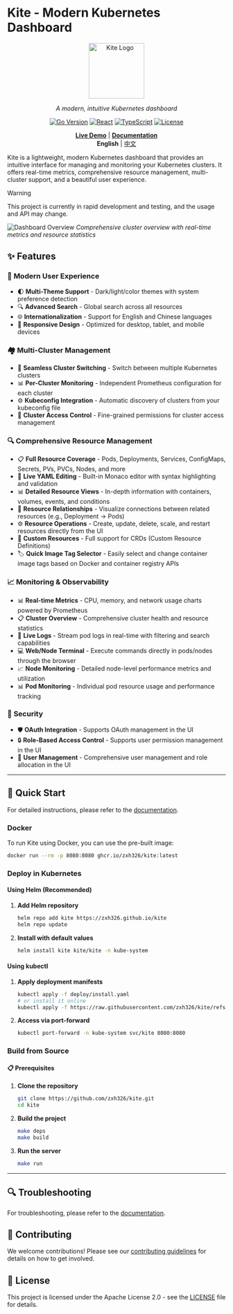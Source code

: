 # Kite - Modern Kubernetes Dashboard

<div align="center">

<img src="./docs/assets/logo.svg" alt="Kite Logo" width="128" height="128">

_A modern, intuitive Kubernetes dashboard_

[![Go Version](https://img.shields.io/badge/Go-1.24+-00ADD8?style=flat&logo=go)](https://golang.org)
[![React](https://img.shields.io/badge/React-19+-61DAFB?style=flat&logo=react)](https://reactjs.org)
[![TypeScript](https://img.shields.io/badge/TypeScript-5+-3178C6?style=flat&logo=typescript)](https://www.typescriptlang.org)
[![License](https://img.shields.io/badge/License-Apache-green.svg)](LICENSE)

[**Live Demo**](https://kite-demo.zzde.me) | [**Documentation**](https://kite.zzde.me)
<br>
**English** | [中文](./README_zh.md)

</div>

Kite is a lightweight, modern Kubernetes dashboard that provides an intuitive interface for managing and monitoring your Kubernetes clusters. It offers real-time metrics, comprehensive resource management, multi-cluster support, and a beautiful user experience.

> [!WARNING]
> This project is currently in rapid development and testing, and the usage and API may change.

![Dashboard Overview](docs/screenshots/overview.png)
_Comprehensive cluster overview with real-time metrics and resource statistics_

## ✨ Features

### 🎯 **Modern User Experience**

- 🌓 **Multi-Theme Support** - Dark/light/color themes with system preference detection
- 🔍 **Advanced Search** - Global search across all resources
- 🌐 **Internationalization** - Support for English and Chinese languages
- 📱 **Responsive Design** - Optimized for desktop, tablet, and mobile devices

### 🏘️ **Multi-Cluster Management**

- 🔄 **Seamless Cluster Switching** - Switch between multiple Kubernetes clusters
- 📊 **Per-Cluster Monitoring** - Independent Prometheus configuration for each cluster
- ⚙️ **Kubeconfig Integration** - Automatic discovery of clusters from your kubeconfig file
- 🔐 **Cluster Access Control** - Fine-grained permissions for cluster access management

### 🔍 **Comprehensive Resource Management**

- 📋 **Full Resource Coverage** - Pods, Deployments, Services, ConfigMaps, Secrets, PVs, PVCs, Nodes, and more
- 📄 **Live YAML Editing** - Built-in Monaco editor with syntax highlighting and validation
- 📊 **Detailed Resource Views** - In-depth information with containers, volumes, events, and conditions
- 🔗 **Resource Relationships** - Visualize connections between related resources (e.g., Deployment → Pods)
- ⚙️ **Resource Operations** - Create, update, delete, scale, and restart resources directly from the UI
- 🔄 **Custom Resources** - Full support for CRDs (Custom Resource Definitions)
- 🏷️ **Quick Image Tag Selector** - Easily select and change container image tags based on Docker and container registry APIs

### 📈 **Monitoring & Observability**

- 📊 **Real-time Metrics** - CPU, memory, and network usage charts powered by Prometheus
- 📋 **Cluster Overview** - Comprehensive cluster health and resource statistics
- 📝 **Live Logs** - Stream pod logs in real-time with filtering and search capabilities
- 💻 **Web/Node Terminal** - Execute commands directly in pods/nodes through the browser
- 📈 **Node Monitoring** - Detailed node-level performance metrics and utilization
- 📊 **Pod Monitoring** - Individual pod resource usage and performance tracking

### 🔐 **Security**

- 🛡️ **OAuth Integration** - Supports OAuth management in the UI
- 🔒 **Role-Based Access Control** - Supports user permission management in the UI
- 👥 **User Management** - Comprehensive user management and role allocation in the UI

---

## 🚀 Quick Start

For detailed instructions, please refer to the [documentation](https://kite.zzde.me/guide/installation.html).

### Docker

To run Kite using Docker, you can use the pre-built image:

```bash
docker run --rm -p 8080:8080 ghcr.io/zxh326/kite:latest
```

### Deploy in Kubernetes

#### Using Helm (Recommended)

1. **Add Helm repository**

   ```bash
   helm repo add kite https://zxh326.github.io/kite
   helm repo update
   ```

2. **Install with default values**

   ```bash
   helm install kite kite/kite -n kube-system
   ```

#### Using kubectl

1. **Apply deployment manifests**

   ```bash
   kubectl apply -f deploy/install.yaml
   # or install it online
   kubectl apply -f https://raw.githubusercontent.com/zxh326/kite/refs/heads/main/deploy/install.yaml
   ```

2. **Access via port-forward**

   ```bash
   kubectl port-forward -n kube-system svc/kite 8080:8080
   ```

### Build from Source

#### 📋 Prerequisites

1. **Clone the repository**

   ```bash
   git clone https://github.com/zxh326/kite.git
   cd kite
   ```

2. **Build the project**

   ```bash
   make deps
   make build
   ```

3. **Run the server**

   ```bash
   make run
   ```

---

## 🔍 Troubleshooting

For troubleshooting, please refer to the [documentation](https://kite.zzde.me).

## 🤝 Contributing

We welcome contributions! Please see our [contributing guidelines](https://kite.zzde.me/faq.html#how-can-i-contribute-to-kite) for details on how to get involved.

## 📄 License

This project is licensed under the Apache License 2.0 - see the [LICENSE](LICENSE) file for details.

